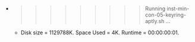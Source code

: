 * >>>>>>>>> Running inst-min-con-05-keyring-aptly.sh ...
  * Disk size = 1129788K. Space Used = 4K. Runtime = 00:00:00:01.
